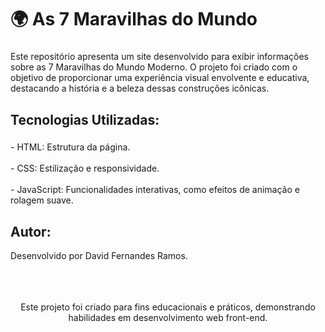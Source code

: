<h1 align="left">🌍 As 7 Maravilhas do Mundo</h1>

###

<p align="left">Este repositório apresenta um site desenvolvido para exibir informações sobre as 7 Maravilhas do Mundo Moderno. O projeto foi criado com o objetivo de proporcionar uma experiência visual envolvente e educativa, destacando a história e a beleza dessas construções icônicas.</p>

###

<h2 align="left">Tecnologias Utilizadas:</h2>

###

<p align="left">- HTML: Estrutura da página.<br><br>- CSS: Estilização e responsividade.<br><br>- JavaScript: Funcionalidades interativas, como efeitos de animação e rolagem suave.</p>

###

<h2 align="left">Autor:</h2>

<p align="left">Desenvolvido por David Fernandes Ramos.

<br>
<br>
<br>
<br>

<p align="center">Este projeto foi criado para fins educacionais e práticos, demonstrando habilidades em desenvolvimento web front-end.
